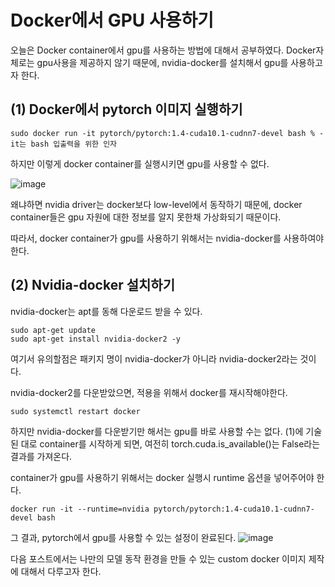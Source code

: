 # Docker에서 GPU 사용하기
오늘은 Docker container에서 gpu를 사용하는 방법에 대해서 공부하였다.
Docker자체로는 gpu사용을 제공하지 않기 때문에, nvidia-docker를 설치해서 gpu를 사용하고자 한다.

## (1) Docker에서 pytorch 이미지 실행하기

```
sudo docker run -it pytorch/pytorch:1.4-cuda10.1-cudnn7-devel bash % -it는 bash 입출력을 위한 인자
```

하지만 이렇게 docker container를 실행시키면 gpu를 사용할 수 없다.

![image](https://github.com/Bosung-Yang/DeepLearning/assets/139629920/18be1c26-b487-48b4-b2fe-9515b6ebbf6e)

왜냐하면 nvidia driver는 docker보다 low-level에서 동작하기 때문에, docker container들은 gpu 자원에 대한 정보를 알지 못한채 가상화되기 때문이다.

따라서, docker container가 gpu를 사용하기 위해서는 nvidia-docker를 사용하여야 한다.

## (2) Nvidia-docker 설치하기
nvidia-docker는 apt를 동해 다운로드 받을 수 있다.

```
sudo apt-get update
sudo apt-get install nvidia-docker2 -y
```
여기서 유의할점은 패키지 명이 nvidia-docker가 아니라 nvidia-docker2라는 것이다.

nvidia-docker2를 다운받았으면, 적용을 위해서 docker를 재시작해야한다.

```
sudo systemctl restart docker
```

하지만 nvidia-docker를 다운받기만 해서는 gpu를 바로 사용할 수는 없다. (1)에 기술된 대로 container를 시작하게 되면, 여전히 torch.cuda.is_available()는 False라는 결과를 가져온다.

container가 gpu를 사용하기 위해서는 docker 실행시 runtime 옵션을 넣어주어야 한다.

```
docker run -it --runtime=nvidia pytorch/pytorch:1.4-cuda10.1-cudnn7-devel bash
```

그 결과, pytorch에서 gpu를 사용할 수 있는 설정이 완료된다.
![image](https://github.com/Bosung-Yang/DeepLearning/assets/139629920/a66fd7d6-fe1a-47d3-9a83-bd3872dbd646)

다음 포스트에서는 나만의 모델 동작 환경을 만들 수 있는 custom docker 이미지 제작에 대해서 다루고자 한다.
